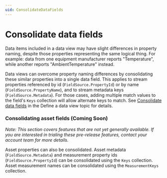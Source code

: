 ```yaml
---
uid: ConsolidateDataFields
---
```


# Consolidate data fields
Data items included in a data view may have slight differences in property naming, despite those properties representing the same logical thing. For example: data from one equipment manufacturer reports "Temperature", while another reports "AmbientTemperature" instead.

Data views can overcome property naming differences by consolidating these similar properties into a single data field. This applies to stream properties referenced by id (`FieldSource.PropertyId`) or by name (`FieldSource.PropertyName`), and to stream metadata keys (`FieldSource.Metadata`). For those cases, adding multiple match values to the field's `Keys` collection will allow alternate keys to match. See [Consolidate data fields](xref:DefineaDataViewRecommendedWorkflow#consolidate-data-fields) in the Define a data view topic for details.

### Consolidating asset fields (Coming Soon)
*Note: This section covers features that are not yet generally available. If you are interested in trialing these pre-release features, contact your account team for more details.*

Asset properties can also be consolidated. Asset metadata (`FieldSource.Metadata`) and measurement property ids (`FieldSource.PropertyId`) can be consolidated using the `Keys` collection. Asset measurement names can be consolidated using the `MeasurementKeys` collection.
